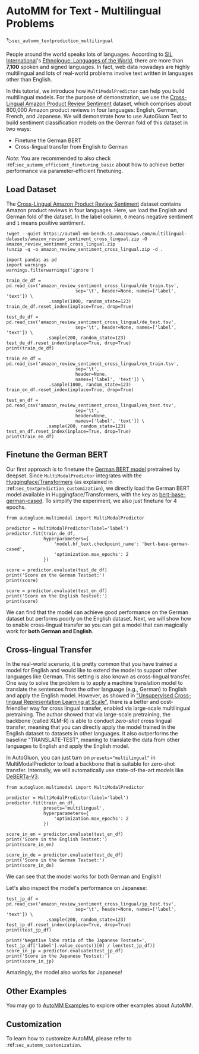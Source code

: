 # AutoMM for Text - Multilingual Problems
:label:`sec_automm_textprediction_multilingual`

People around the world speaks lots of languages. According to [SIL International](https://en.wikipedia.org/wiki/SIL_International)'s [Ethnologue: Languages of the World](https://en.wikipedia.org/wiki/Ethnologue), 
there are more than **7,100** spoken and signed languages. In fact, web data nowadays are highly multilingual and lots of 
real-world problems involve text written in languages other than English.

In this tutorial, we introduce how `MultiModalPredictor` can help you build multilingual models. For the purpose of demonstration, 
we use the [Cross-Lingual Amazon Product Review Sentiment](https://webis.de/data/webis-cls-10.html) dataset, which 
comprises about 800,000 Amazon product reviews in four languages: English, German, French, and Japanese. 
We will demonstrate how to use AutoGluon Text to build sentiment classification models on the German fold of this dataset in two ways:

- Finetune the German BERT
- Cross-lingual transfer from English to German

*Note:* You are recommended to also check :ref:`sec_automm_efficient_finetuning_basic` about how to achieve better performance via parameter-efficient finetuning. 

## Load Dataset

The [Cross-Lingual Amazon Product Review Sentiment](https://webis.de/data/webis-cls-10.html) dataset contains Amazon product reviews in four languages. 
Here, we load the English and German fold of the dataset. In the label column, `0` means negative sentiment and `1` means positive sentiment.


```{.python .input}
!wget --quiet https://automl-mm-bench.s3.amazonaws.com/multilingual-datasets/amazon_review_sentiment_cross_lingual.zip -O amazon_review_sentiment_cross_lingual.zip
!unzip -q -o amazon_review_sentiment_cross_lingual.zip -d .
```


```{.python .input}
import pandas as pd
import warnings
warnings.filterwarnings('ignore')

train_de_df = pd.read_csv('amazon_review_sentiment_cross_lingual/de_train.tsv',
                          sep='\t', header=None, names=['label', 'text']) \
                .sample(1000, random_state=123)
train_de_df.reset_index(inplace=True, drop=True)

test_de_df = pd.read_csv('amazon_review_sentiment_cross_lingual/de_test.tsv',
                          sep='\t', header=None, names=['label', 'text']) \
               .sample(200, random_state=123)
test_de_df.reset_index(inplace=True, drop=True)
print(train_de_df)
```


```{.python .input}
train_en_df = pd.read_csv('amazon_review_sentiment_cross_lingual/en_train.tsv',
                          sep='\t',
                          header=None,
                          names=['label', 'text']) \
                .sample(1000, random_state=123)
train_en_df.reset_index(inplace=True, drop=True)

test_en_df = pd.read_csv('amazon_review_sentiment_cross_lingual/en_test.tsv',
                          sep='\t',
                          header=None,
                          names=['label', 'text']) \
               .sample(200, random_state=123)
test_en_df.reset_index(inplace=True, drop=True)
print(train_en_df)
```

## Finetune the German BERT

Our first approach is to finetune the [German BERT model](https://www.deepset.ai/german-bert) pretrained by deepset. 
Since `MultiModalPredictor` integrates with the [Huggingface/Transformers](https://huggingface.co/docs/transformers/index) (as explained in :ref:`sec_textprediction_customization`), 
we directly load the German BERT model available in Huggingface/Transformers, with the key as [bert-base-german-cased](https://huggingface.co/bert-base-german-cased). 
To simplify the experiment, we also just finetune for 4 epochs.


```{.python .input}
from autogluon.multimodal import MultiModalPredictor

predictor = MultiModalPredictor(label='label')
predictor.fit(train_de_df,
              hyperparameters={
                  'model.hf_text.checkpoint_name': 'bert-base-german-cased',
                  'optimization.max_epochs': 2
              })
```


```{.python .input}
score = predictor.evaluate(test_de_df)
print('Score on the German Testset:')
print(score)
```


```{.python .input}
score = predictor.evaluate(test_en_df)
print('Score on the English Testset:')
print(score)
```

We can find that the model can achieve good performance on the German dataset but performs poorly on the English dataset. 
Next, we will show how to enable cross-lingual transfer so you can get a model that can magically work for **both German and English**.

## Cross-lingual Transfer

In the real-world scenario, it is pretty common that you have trained a model for English and would like to extend the model to support other languages like German. 
This setting is also known as cross-lingual transfer. One way to solve the problem is to apply a machine translation model to translate the sentences from the 
other language (e.g., German) to English and apply the English model.
However, as showed in ["Unsupervised Cross-lingual Representation Learning at Scale"](https://arxiv.org/pdf/1911.02116.pdf), 
there is a better and cost-friendlier way for cross lingual transfer, enabled via large-scale multilingual pretraining.
The author showed that via large-scale pretraining, the backbone (called XLM-R) is able to conduct *zero-shot* cross lingual transfer, 
meaning that you can directly apply the model trained in the English dataset to datasets in other languages. 
It also outperforms the baseline "TRANSLATE-TEST", meaning to translate the data from other languages to English and apply the English model. 

In AutoGluon, you can just turn on `presets="multilingual"` in MultiModalPredictor to load a backbone that is suitable for zero-shot transfer. 
Internally, we will automatically use state-of-the-art models like [DeBERTa-V3](https://arxiv.org/abs/2111.09543).


```{.python .input}
from autogluon.multimodal import MultiModalPredictor

predictor = MultiModalPredictor(label='label')
predictor.fit(train_en_df,
              presets='multilingual',
              hyperparameters={
                  'optimization.max_epochs': 2
              })
```


```{.python .input}
score_in_en = predictor.evaluate(test_en_df)
print('Score in the English Testset:')
print(score_in_en)
```


```{.python .input}
score_in_de = predictor.evaluate(test_de_df)
print('Score in the German Testset:')
print(score_in_de)
```

We can see that the model works for both German and English!

Let's also inspect the model's performance on Japanese:

```{.python .input}
test_jp_df = pd.read_csv('amazon_review_sentiment_cross_lingual/jp_test.tsv',
                          sep='\t', header=None, names=['label', 'text']) \
               .sample(200, random_state=123)
test_jp_df.reset_index(inplace=True, drop=True)
print(test_jp_df)
```

```{.python .input}
print('Negative labe ratio of the Japanese Testset=', test_jp_df['label'].value_counts()[0] / len(test_jp_df))
score_in_jp = predictor.evaluate(test_jp_df)
print('Score in the Japanese Testset:')
print(score_in_jp)
```
Amazingly, the model also works for Japanese!

## Other Examples

You may go to [AutoMM Examples](https://github.com/awslabs/autogluon/tree/master/examples/automm) to explore other examples about AutoMM.

## Customization
To learn how to customize AutoMM, please refer to :ref:`sec_automm_customization`.
